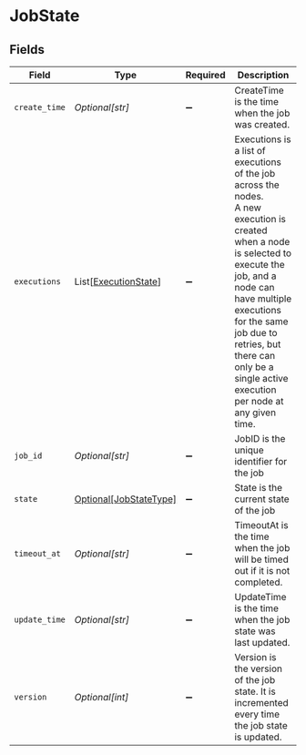 # JobState


## Fields

| Field                                                                                                                                                                                                                                                                                       | Type                                                                                                                                                                                                                                                                                        | Required                                                                                                                                                                                                                                                                                    | Description                                                                                                                                                                                                                                                                                 |
| ------------------------------------------------------------------------------------------------------------------------------------------------------------------------------------------------------------------------------------------------------------------------------------------- | ------------------------------------------------------------------------------------------------------------------------------------------------------------------------------------------------------------------------------------------------------------------------------------------- | ------------------------------------------------------------------------------------------------------------------------------------------------------------------------------------------------------------------------------------------------------------------------------------------- | ------------------------------------------------------------------------------------------------------------------------------------------------------------------------------------------------------------------------------------------------------------------------------------------- |
| `create_time`                                                                                                                                                                                                                                                                               | *Optional[str]*                                                                                                                                                                                                                                                                             | :heavy_minus_sign:                                                                                                                                                                                                                                                                          | CreateTime is the time when the job was created.                                                                                                                                                                                                                                            |
| `executions`                                                                                                                                                                                                                                                                                | List[[ExecutionState](../../models/shared/executionstate.md)]                                                                                                                                                                                                                               | :heavy_minus_sign:                                                                                                                                                                                                                                                                          | Executions is a list of executions of the job across the nodes.<br/>A new execution is created when a node is selected to execute the job, and a node can have multiple executions for the same<br/>job due to retries, but there can only be a single active execution per node at any given time. |
| `job_id`                                                                                                                                                                                                                                                                                    | *Optional[str]*                                                                                                                                                                                                                                                                             | :heavy_minus_sign:                                                                                                                                                                                                                                                                          | JobID is the unique identifier for the job                                                                                                                                                                                                                                                  |
| `state`                                                                                                                                                                                                                                                                                     | [Optional[JobStateType]](../../models/shared/jobstatetype.md)                                                                                                                                                                                                                               | :heavy_minus_sign:                                                                                                                                                                                                                                                                          | State is the current state of the job                                                                                                                                                                                                                                                       |
| `timeout_at`                                                                                                                                                                                                                                                                                | *Optional[str]*                                                                                                                                                                                                                                                                             | :heavy_minus_sign:                                                                                                                                                                                                                                                                          | TimeoutAt is the time when the job will be timed out if it is not completed.                                                                                                                                                                                                                |
| `update_time`                                                                                                                                                                                                                                                                               | *Optional[str]*                                                                                                                                                                                                                                                                             | :heavy_minus_sign:                                                                                                                                                                                                                                                                          | UpdateTime is the time when the job state was last updated.                                                                                                                                                                                                                                 |
| `version`                                                                                                                                                                                                                                                                                   | *Optional[int]*                                                                                                                                                                                                                                                                             | :heavy_minus_sign:                                                                                                                                                                                                                                                                          | Version is the version of the job state. It is incremented every time the job state is updated.                                                                                                                                                                                             |